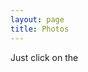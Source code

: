 ```yaml
---
layout: page
title: Photos
---
```


Just click on the<i class="fa fa-instagram" aria-hidden="true"></i>